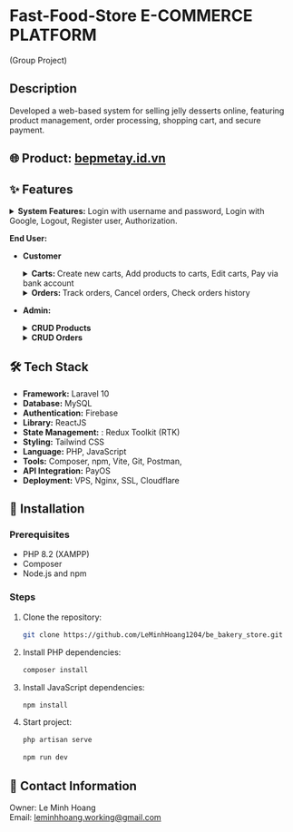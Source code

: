 # Fast-Food-Store E-COMMERCE PLATFORM

(Group Project)

## Description

Developed a web-based system for selling jelly desserts online, featuring product management, order
processing, shopping cart, and secure payment.

## 🌐 Product: [bepmetay.id.vn](https://bepmetay.id.vn/)

## ✨ Features

<details>
  <summary><strong>System Features:</strong> Login with username and password, Login with Google, Logout, Register user, Authorization.</summary>
    
<img src="/readme/login.png" alt="Login Image" title="Login" width="600px">
<img src="/readme/register.png" alt="Register Image" title="Login" width="600px">


</details>

**End User:**

- **Customer**
  <details>
    <summary><strong>Carts: </strong> Create new carts, Add products to carts, Edit carts, Pay via bank account</summary>
    <img src="/readme/menu.png" alt="Menu Image" title="Menu" width="600px">
  <img src="/readme/add_to_cart.png" alt="Add product to carts Image" title="Add product to carts" width="600px">
  <img src="/readme/select_cart.png" alt="Select carts Image" title="Select carts" width="600px">
  <img src="/readme/edit_cart.png" alt="Edit cart Image" title="Edit cart" width="600px">
  <img src="/readme/payment_detail.png" alt="Payment Detail Image" title="Payment Detail" width="600px">
  <img src="/readme/qr.png" alt="QR Image" title="QR" width="600px">
  </details>

    <details>
    <summary><strong>Orders: </strong> Track orders, Cancel orders, Check orders history</summary>
    <img src="/readme/order_history.png" alt="Order History Image" title="Order History">
  </details>

- **Admin:**
  <details>
    <summary><strong>CRUD Products </strong></summary>
    <img src="/readme/product_list.png" alt="Product List Image" title="Product List" width="600px">
    <img src="/readme/product_create.png" alt="Create Product Image" title="Create Product" width="600px">
    <img src="/readme/product_update.png" alt="Update Product Image" title="Update Product" width="600px">
  </details>
  <details>
    <summary><strong>CRUD Orders </strong></summary>
    <img src="/readme/order_list.png" alt="Order List Image" title="Order List" width="600px">
    <img src="/readme/order_create.png" alt="Create Order Image" title="Create Order" width="600px">
    <img src="/readme/order_update.png" alt="Update Order Image" title="Update Order" width="600px">
  </details>

## 🛠️ Tech Stack

- <b>Framework:</b> Laravel 10
- <b>Database:</b> MySQL
- <b>Authentication:</b> Firebase
- <b>Library:</b> ReactJS
- <b>State Management:</b> : Redux Toolkit (RTK)
- <b>Styling:</b> Tailwind CSS
- <b>Language:</b> PHP, JavaScript
- <b>Tools:</b> Composer, npm, Vite, Git, Postman,
- <b>API Integration:</b> PayOS
- <b>Deployment:</b> VPS, Nginx, SSL, Cloudflare

## 🚀 Installation

### Prerequisites

- PHP 8.2 (XAMPP)
- Composer
- Node.js and npm

### Steps

1. Clone the repository:
    ```sh
    git clone https://github.com/LeMinhHoang1204/be_bakery_store.git
    ```
2. Install PHP dependencies:
    ```sh
    composer install
    ```
3. Install JavaScript dependencies:
    ```sh
    npm install
    ```
4. Start project:
    ```sh
    php artisan serve
    ```
    ```sh
   npm run dev
    ```

## 💌 Contact Information

Owner: Le Minh Hoang  
Email: leminhhoang.working@gmail.com

